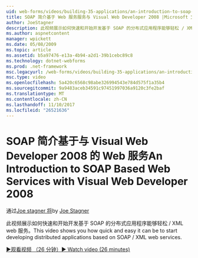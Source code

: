 ```yaml
---
uid: web-forms/videos/building-35-applications/an-introduction-to-soap-based-web-services-with-visual-web-developer-2008
title: SOAP 简介基于 Web 服务服务与 Visual Web Developer 2008 |Microsoft 文档
author: JoeStagner
description: 此视频展示如何快速和开始开发基于 SOAP 的分布式应用程序能够轻松 / XML web 服务。
ms.author: aspnetcontent
manager: wpickett
ms.date: 05/08/2009
ms.topic: article
ms.assetid: b5a97476-e13a-4b94-a2d1-39b1cebc89c8
ms.technology: dotnet-webforms
ms.prod: .net-framework
msc.legacyurl: /web-forms/videos/building-35-applications/an-introduction-to-soap-based-web-services-with-visual-web-developer-2008
msc.type: video
ms.openlocfilehash: 5a420c6568c98abe326994543e784d575f1a35b4
ms.sourcegitcommit: 9a9483aceb34591c97451997036a9120c3fe2baf
ms.translationtype: MT
ms.contentlocale: zh-CN
ms.lasthandoff: 11/10/2017
ms.locfileid: "26521636"
---
```

<a name="an-introduction-to-soap-based-web-services-with-visual-web-developer-2008"></a><span data-ttu-id="60bb2-103">SOAP 简介基于与 Visual Web Developer 2008 的 Web 服务</span><span class="sxs-lookup"><span data-stu-id="60bb2-103">An Introduction to SOAP Based Web Services with Visual Web Developer 2008</span></span>
====================
<span data-ttu-id="60bb2-104">通过[Joe stagner 将](https://github.com/JoeStagner)</span><span class="sxs-lookup"><span data-stu-id="60bb2-104">by [Joe Stagner](https://github.com/JoeStagner)</span></span>

<span data-ttu-id="60bb2-105">此视频展示如何快速和开始开发基于 SOAP 的分布式应用程序能够轻松 / XML web 服务。</span><span class="sxs-lookup"><span data-stu-id="60bb2-105">This video shows you how quick and easy it can be to start developing distributed applications based on SOAP / XML web services.</span></span>

[<span data-ttu-id="60bb2-106">&#9654;观看视频 （26 分钟）</span><span class="sxs-lookup"><span data-stu-id="60bb2-106">&#9654; Watch video (26 minutes)</span></span>](https://channel9.msdn.com/Blogs/ASP-NET-Site-Videos/an-introduction-to-soap-based-web-services-with-visual-web-developer-2008)
